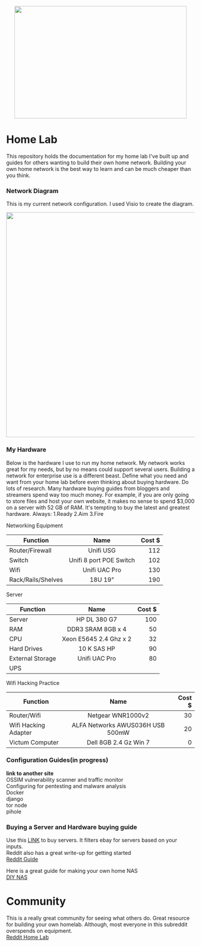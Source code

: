 <p align="center">
  <img width="460" height="300" src="https://images-na.ssl-images-amazon.com/images/I/51SoJzZvfLL._SX258_BO1,204,203,200_.jpg">
</p>

# Home Lab
This repository holds the documentation for my home lab I've built up and guides for others wanting
to build their own home network. Building your own home network is the best way to learn and can be
much cheaper than you think.


### Network Diagram
This is my current network configuration.  I used Visio to create the diagram.

<p align="center">
  <img width="600" height="600" src="https://github.com/so87/Home-Lab/blob/master/simon%20network.pdf">
</p>


### My Hardware
Below is the hardware I use to run my home network.  My network works great for my needs, 
but by no means could support several users.  Building a network for enterprise use is a different beast.
Define what you need and want from your home lab before even thinking about buying hardware. Do lots of research. Many hardware buying guides from bloggers and streamers spend way too much money.  For example, if you are only going to store
files and host your own website, it makes no sense to spend $3,000 on a server with 52 GB of RAM. 
It's tempting to buy the latest and greatest hardware.  Always: 1.Ready  2.Aim  3.Fire

Networking Equipment

| Function             | Name                       | Cost $  |
| -------------        |:-------------:             | -----:  |
| Router/Firewall      | Unifi USG                  | 112     |
| Switch               | Unifi 8 port POE Switch    | 102     |
| Wifi                 | Unifi UAC Pro              | 130     |
| Rack/Rails/Shelves   | 18U 19"                    | 190     |

Server

| Function             | Name                       | Cost $  |
| -------------        |:-------------:             | -----:  |
| Server               | HP DL 380 G7               | 100     |
| RAM                  | DDR3 SRAM 8GB x 4          | 50      |
| CPU                  | Xeon E5645 2.4 Ghz x 2     | 32      |
| Hard Drives          | 10 K SAS HP                | 90      |
| External Storage     | Unifi UAC Pro              | 80      |
| UPS                  |                            |         |

Wifi Hacking Practice

| Function             | Name                       | Cost $  |
| -------------        |:-------------:             | -----:  |
| Router/Wifi          | Netgear WNR1000v2          | 30     |
| Wifi Hacking Adapter | ALFA Networks AWUS036H USB 500mW    | 20     |
| Victum Computer      | Dell 8GB 2.4 Gz Win 7      | 0     |


### Configuration Guides(in progress)
 **link to another site** <br />
 OSSIM vulnerability scanner and traffic monitor <br />
 Configuring for pentesting and malware analysis <br />
 Docker <br />
 django <br />
 tor node <br />
 pihole <br />

### Buying a Server and Hardware buying guide
 Use this [LINK](https://www.labgopher.com/) to buy servers.  It filters ebay for servers based on your inputs. <br />
 Reddit also has a great write-up for getting started <br />
 [Reddit Guide](https://www.reddit.com/r/homelab/wiki/buyingguide)
 
 Here is a great guide for making your own home NAS <br />
 [DIY NAS](https://blog.briancmoses.com/2017/03/diy-nas-2017-edition.html) 

# Community
This is a really great community for seeing what others do.  Great resource for building your
own homelab.  Although, most everyone in this subreddit overspends on equipment. <br />
[Reddit Home Lab](https://www.reddit.com/r/homelab/)
